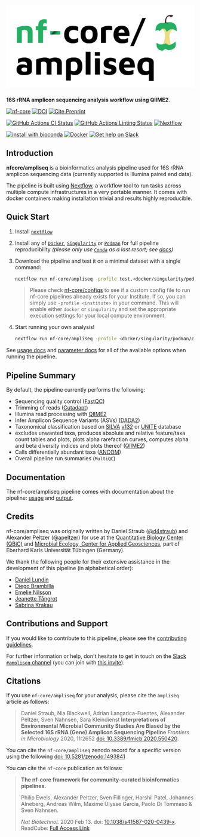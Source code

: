 # ![nf-core/ampliseq](docs/images/nf-core-ampliseq_logo.png)

**16S rRNA amplicon sequencing analysis workflow using QIIME2**.

[![nf-core](https://img.shields.io/badge/nf--core-pipeline-brightgreen.svg)](https://nf-co.re/)
[![DOI](https://zenodo.org/badge/150448201.svg)](https://zenodo.org/badge/latestdoi/150448201)
[![Cite Preprint](https://img.shields.io/badge/Cite%20Us!-Cite%20Publication-important)](https://doi.org/10.3389/fmicb.2020.550420)

[![GitHub Actions CI Status](https://github.com/nf-core/ampliseq/workflows/nf-core%20CI/badge.svg)](https://github.com/nf-core/ampliseq/actions)
[![GitHub Actions Linting Status](https://github.com/nf-core/ampliseq/workflows/nf-core%20linting/badge.svg)](https://github.com/nf-core/ampliseq/actions)
[![Nextflow](https://img.shields.io/badge/nextflow-%E2%89%A520.04.0-brightgreen.svg)](https://www.nextflow.io/)

[![install with bioconda](https://img.shields.io/badge/install%20with-bioconda-brightgreen.svg)](https://bioconda.github.io/)
[![Docker](https://img.shields.io/docker/automated/nfcore/ampliseq.svg)](https://hub.docker.com/r/nfcore/ampliseq)
[![Get help on Slack](http://img.shields.io/badge/slack-nf--core%20%23ampliseq-4A154B?logo=slack)](https://nfcore.slack.com/channels/ampliseq)

## Introduction

**nfcore/ampliseq** is a bioinformatics analysis pipeline used for 16S rRNA amplicon sequencing data (currently supported is Illumina paired end data).

The pipeline is built using [Nextflow](https://www.nextflow.io), a workflow tool to run tasks across multiple compute infrastructures in a very portable manner. It comes with docker containers making installation trivial and results highly reproducible.

## Quick Start

1. Install [`nextflow`](https://nf-co.re/usage/installation)

2. Install any of [`Docker`](https://docs.docker.com/engine/installation/), [`Singularity`](https://www.sylabs.io/guides/3.0/user-guide/) or [`Podman`](https://podman.io/) for full pipeline reproducibility _(please only use [`Conda`](https://conda.io/miniconda.html) as a last resort; see [docs](https://nf-co.re/usage/configuration#basic-configuration-profiles))_

3. Download the pipeline and test it on a minimal dataset with a single command:

    ```bash
    nextflow run nf-core/ampliseq -profile test,<docker/singularity/podman/conda/institute>
    ```

    > Please check [nf-core/configs](https://github.com/nf-core/configs#documentation) to see if a custom config file to run nf-core pipelines already exists for your Institute. If so, you can simply use `-profile <institute>` in your command. This will enable either `docker` or `singularity` and set the appropriate execution settings for your local compute environment.

4. Start running your own analysis!

    ```bash
    nextflow run nf-core/ampliseq -profile <docker/singularity/podman/conda/institute> --input "data" --FW_primer GTGYCAGCMGCCGCGGTAA --RV_primer GGACTACNVGGGTWTCTAAT --metadata "data/Metadata.tsv"
    ```

See [usage docs](https://nf-co.re/ampliseq/usage) and [parameter docs](https://nf-co.re/ampliseq/parameters) for all of the available options when running the pipeline.

## Pipeline Summary

By default, the pipeline currently performs the following:

* Sequencing quality control ([FastQC](https://www.bioinformatics.babraham.ac.uk/projects/fastqc/))
* Trimming of reads ([Cutadapt](https://journal.embnet.org/index.php/embnetjournal/article/view/200))
* Illumina read processing with [QIIME2](https://www.nature.com/articles/s41587-019-0209-9)
* Infer Amplicon Sequence Variants (ASVs) ([DADA2](https://doi.org/10.1038/nmeth.3869))
* Taxonomical classification based on [SILVA](https://www.arb-silva.de/) [v132](https://www.arb-silva.de/documentation/release-132/) or [UNITE](https://unite.ut.ee/) database
* excludes unwanted taxa, produces absolute and relative feature/taxa count tables and plots, plots alpha rarefaction curves, computes alpha and beta diversity indices and plots thereof ([QIIME2](https://www.nature.com/articles/s41587-019-0209-9))
* Calls differentially abundant taxa ([ANCOM](https://www.ncbi.nlm.nih.gov/pubmed/26028277))
* Overall pipeline run summaries (`MultiQC`)

## Documentation

The nf-core/ampliseq pipeline comes with documentation about the pipeline: [usage](https://nf-co.re/ampliseq/usage) and [output](https://nf-co.re/ampliseq/output).

## Credits

nf-core/ampliseq was originally written by Daniel Straub ([@d4straub](https://github.com/d4straub)) and Alexander Peltzer ([@apeltzer](https://github.com/apeltzer)) for use at the [Quantitative Biology Center (QBiC)](http://www.qbic.life) and [Microbial Ecology, Center for Applied Geosciences](http://www.uni-tuebingen.de/de/104325), part of Eberhard Karls Universität Tübingen (Germany).

We thank the following people for their extensive assistance in the development of this pipeline (in alphabetical order):

* [Daniel Lundin](https://github.com/erikrikarddaniel)
* [Diego Brambilla](https://github.com/DiegoBrambilla)
* [Emelie Nilsson](https://github.com/emnilsson)
* [Jeanette Tångrot](https://github.com/jtangrot)
* [Sabrina Krakau](https://github.com/skrakau)

## Contributions and Support

If you would like to contribute to this pipeline, please see the [contributing guidelines](.github/CONTRIBUTING.md).

For further information or help, don't hesitate to get in touch on the [Slack `#ampliseq` channel](https://nfcore.slack.com/channels/ampliseq) (you can join with [this invite](https://nf-co.re/join/slack)).

## Citations

If you use `nf-core/ampliseq` for your analysis, please cite the `ampliseq` article as follows:
> Daniel Straub, Nia Blackwell, Adrian Langarica-Fuentes, Alexander Peltzer, Sven Nahnsen, Sara Kleindienst **Interpretations of Environmental Microbial Community Studies Are Biased by the Selected 16S rRNA (Gene) Amplicon Sequencing Pipeline** *Frontiers in Microbiology* 2020, 11:2652 [doi: 10.3389/fmicb.2020.550420](https://doi.org/10.3389/fmicb.2020.550420).

You can cite the `nf-core/ampliseq` zenodo record for a specific version using the following [doi: 10.5281/zenodo.1493841](https://zenodo.org/badge/latestdoi/150448201)

You can cite the `nf-core` publication as follows:

> **The nf-core framework for community-curated bioinformatics pipelines.**
>
> Philip Ewels, Alexander Peltzer, Sven Fillinger, Harshil Patel, Johannes Alneberg, Andreas Wilm, Maxime Ulysse Garcia, Paolo Di Tommaso & Sven Nahnsen.
>
> _Nat Biotechnol._ 2020 Feb 13. doi: [10.1038/s41587-020-0439-x](https://dx.doi.org/10.1038/s41587-020-0439-x).
> ReadCube: [Full Access Link](https://rdcu.be/b1GjZ)

<!-- TODO In addition, references of tools and data used in this pipeline are as follows: -->

<!-- TODO nf-core: Add bibliography of tools and data used in your pipeline -->
